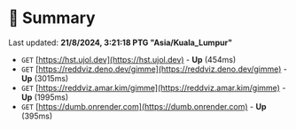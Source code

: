 # 📖 Summary
Last updated: **21/8/2024, 3:21:18 PTG "Asia/Kuala_Lumpur"**

- `GET` [https://hst.ujol.dev](https://hst.ujol.dev) - **Up** (454ms)
- `GET` [https://reddviz.deno.dev/gimme](https://reddviz.deno.dev/gimme) - **Up** (3015ms)
- `GET` [https://reddviz.amar.kim/gimme](https://reddviz.amar.kim/gimme) - **Up** (1995ms)
- `GET` [https://dumb.onrender.com](https://dumb.onrender.com) - **Up** (395ms)

